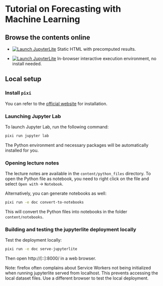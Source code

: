 # Tutorial on Forecasting with Machine Learning

## Browse the contents online

- [![Launch JupyterLite](./book/images/jupyterbook_badge.svg 'Our JupyterBook
website')](https://probabl-ai.github.io/forecasting/)
Static HTML with precomputed results.

- [![Launch JupyterLite](./book/images/jupyterlite_badge.svg 'Our JupyterLite
website')](https://probabl-ai.github.io/forecasting/jupyterlite/tree)
In-browser interactive execution environment, no install needed.

## Local setup

### Install `pixi`

You can refer to the [official website](https://pixi.sh/latest/#installation) for
installation.

### Launching Jupyter Lab

To launch Jupyter Lab, run the following command:

```bash
pixi run jupyter lab
```

The Python environment and necessary packages will be automatically installed for you.

### Opening lecture notes

The lecture notes are available in the `content/python_files` directory. To open the
Python file as notebook, you need to right click on the file and select `Open with` ->
`Notebook`.

Alternatively, you can generate notebooks as well:

```bash
pixi run -e doc convert-to-notebooks
```

This will convert the Python files into notebooks in the folder `content/notebooks`.

### Building and testing the jupyterlite deployment locally

Test the deployment locally:

```bash
pixi run -e doc serve-jupyterlite
```

Then open http://[::]:8000/ in a web browser.

Note: firefox often complains about Service Workers not being initialized when
running jupyterlite served from localhost. This prevents accessing the local
dataset files. Use a different browser to test the local deployment.
